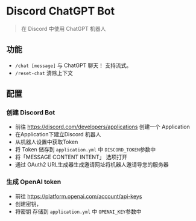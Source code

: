 #  Discord ChatGPT Bot

> 在 Discord 中使用 ChatGPT 机器人 


## 功能

- `/chat [message]` 与 ChatGPT 聊天！ 支持流式。
- `/reset-chat`  清除上下文

## 配置

### 创建 Discord Bot 
-  前往 https://discord.com/developers/applications 创建一个 Application 
- 在Application下建立Discord 机器人
- 从机器人设置中获取Token
- 将 Token 储存到 `application.yml` 中 `DISCORD_TOKEN`参数中
- 将「MESSAGE CONTENT INTENT」 选项打开
- 通过 OAuth2 URL生成器生成邀请网址将机器人邀请导您的服务器

### 生成 OpenAI token

- 前往 https://platform.openai.com/account/api-keys
- 创建密钥，
- 将密钥  存储到 `application.yml` 中 `OPENAI_KEY`参数中





